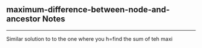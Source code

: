 <h2>maximum-difference-between-node-and-ancestor Notes</h2><hr>Similar solution to to the one where you h=find the sum of teh maxi